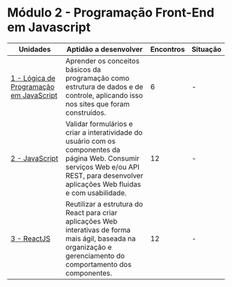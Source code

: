 # Módulo 2 - Programação Front-End em Javascript

| Unidades                                       | Aptidão a desenvolver                                                                                                                                                                     | Encontros | Situação |
|------------------------------------------------|-------------------------------------------------------------------------------------------------------------------------------------------------------------------------------------------|-----------|----------|
| [1 - Lógica de Programação em JavaScript](u1/) | Aprender os conceitos básicos da programação como estrutura de dados e de controle, aplicando isso nos sites que foram construídos.                                                       | 6         | -        |
| [2 - JavaScript                         ](u2/) | Validar formulários e criar a interatividade do usuário com os componentes da página Web. Consumir serviços Web e/ou API REST, para desenvolver aplicações Web fluidas e com usabilidade. | 12        | -        |
| [3 - ReactJS                            ](u3/) | Reutilizar a estrutura do React para criar aplicações Web interativas de forma mais ágil, baseada na organização e gerenciamento do comportamento dos componentes.                        | 12        | -        |
